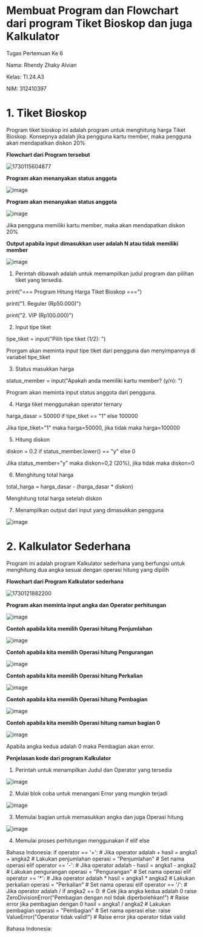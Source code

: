 # Membuat Program dan Flowchart dari program Tiket Bioskop dan juga Kalkulator

Tugas Pertemuan Ke 6

Nama: Rhendy Zhaky Alvian

Kelas: TI.24.A3

NIM: 312410397

# 1. Tiket Bioskop

Program tiket bioskop ini adalah program untuk menghitung harga Tiket Bioskop. Konsepnya adalah jika pengguna kartu member, maka pengguna akan mendapatkan diskon 20%

**Flowchart dari Program tersebut**

![1730115604877](https://github.com/user-attachments/assets/57c40ef0-a2c2-480d-8391-424d63d87db4)

**Program akan menanyakan status anggota**

![image](https://github.com/user-attachments/assets/aa088970-3408-4e5c-bdbc-fb9b658a2c62)

**Program akan menanyakan status anggota**

![image](https://github.com/user-attachments/assets/8b375165-d837-4a62-86f6-3e22eb2a9eff)

Jika pengguna memiliki kartu member, maka akan mendapatkan diskon 20%

**Output apabila input dimasukkan user adalah N atau tidak memiliki member**

![image](https://github.com/user-attachments/assets/e2fa475f-7cf1-47f6-b106-612a5b1fa8fa)

1. Perintah dibawah adalah untuk memampilkan judul program dan pilihan tiket yang tersedia.

print("=== Program Hitung Harga Tiket Bioskop ===")

print("1. Reguler (Rp50.000)")

print("2. VIP (Rp100.000)")

2. Input tipe tiket

tipe_tiket = input("Pilih tipe tiket (1/2): ")

Prorgam akan meminta input tipe tiket dari pengguna dan menyimpannya di variabel tipe_tiket

3. Status masukkan harga

status_member = input("Apakah anda memiliki kartu member? (y/n): ")

Program akan meminta input status anggota dari pengguna.

4. Harga tiket menggunakan operator ternary

harga_dasar = 50000 if tipe_tiket == "1" else 100000

Jika tipe_tiket="1" maka harga=50000, jika tidak maka harga=100000

5. Hitung diskon

diskon = 0.2 if status_member.lower() == "y" else 0

Jika status_member="y" maka diskon=0,2 (20%), jika tidak maka diskon=0

6. Menghitung total harga

total_harga = harga_dasar - (harga_dasar * diskon)

Menghitung total harga setelah diskon

7. Menampilkan output dari input yang dimasukkan pengguna

![image](https://github.com/user-attachments/assets/619b904a-6c62-462e-8423-724d04eda3a4)

# 2. Kalkulator Sederhana

Program ini adalah program Kalkulator sederhana yang berfungsi untuk menghitung dua angka sesuai dengan operasi hitung yang dipilih

**Flowchart dari Program Kalkulator sederhana**

![1730121882200](https://github.com/user-attachments/assets/072950f7-bb12-454d-a7b9-95bfa17e7964)

**Program akan meminta input angka dan Operator perhitungan**

![image](https://github.com/user-attachments/assets/de9c75bf-e8b2-42a1-980c-f7f226e2f119)

**Contoh apabila kita memilih Operasi hitung Penjumlahan**

![image](https://github.com/user-attachments/assets/e283cc3a-71ed-4fb2-8f39-6d3b6735da25)

**Contoh apabila kita memilih Operasi hitung Pengurangan**

![image](https://github.com/user-attachments/assets/5d7449a9-3979-40f3-9f2c-31d40ebe6f04)

**Contoh apabila kita memilih Operasi hitung Perkalian**

![image](https://github.com/user-attachments/assets/b8917e9b-0355-4866-8b04-a665c5e195c7)

**Contoh apabila kita memilih Operasi hitung Pembagian**

![image](https://github.com/user-attachments/assets/bd8232da-a185-4137-8f33-d8ee7c208fa6)

**Contoh apabila kita memilih Operasi hitung namun bagian 0**

![image](https://github.com/user-attachments/assets/0173cec7-0b46-41e5-ab40-02312b537323)

Apabila angka kedua adalah 0 maka Pembagian akan error.

**Penjelasan kode dari program Kalkulator**

1. Perintah untuk menampilkan Judul dan Operator yang tersedia

![image](https://github.com/user-attachments/assets/c2071d48-be24-4bbb-a4ab-39552cd7b837)

2. Mulai blok coba untuk menangani Error yang mungkin terjadi

![image](https://github.com/user-attachments/assets/116539f5-274c-4186-bb77-695b9ced72b3)

3. Memulai bagian untuk memasukkan angka dan juga Operasi hitung

![image](https://github.com/user-attachments/assets/f8e72e3f-156c-4c05-acb9-ff1c65202fe4)

4. Memulai proses perhitungan menggunakan if elif else

Bahasa Indonesia:
if operator == '+':                    # Jika operator adalah +
        hasil = angka1 + angka2           # Lakukan penjumlahan
        operasi = "Penjumlahan"          # Set nama operasi
    elif operator == '-':                 # Jika operator adalah -
        hasil = angka1 - angka2          # Lakukan pengurangan
        operasi = "Pengurangan"          # Set nama operasi
    elif operator == '*':                 # Jika operator adalah *
        hasil = angka1 * angka2          # Lakukan perkalian
        operasi = "Perkalian"            # Set nama operasi
    elif operator == '/':                 # Jika operator adalah /
        if angka2 == 0:                  # Cek jika angka kedua adalah 0
            raise ZeroDivisionError("Pembagian dengan nol tidak diperbolehkan!")  # Raise error jika pembagian dengan 0
        hasil = angka1 / angka2          # Lakukan pembagian
        operasi = "Pembagian"            # Set nama operasi
    else:
        raise ValueError("Operator tidak valid!")  # Raise error jika operator tidak valid

Bahasa Indonesia:


